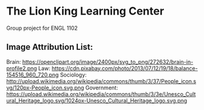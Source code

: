 # The Lion King Learning Center
Group project for ENGL 1102

## Image Attribution List:
Brain: https://openclipart.org/image/2400px/svg_to_png/272632/brain-in-profile2.png
Law: https://cdn.pixabay.com/photo/2013/07/12/19/18/balance-154516_960_720.png
Sociology: http://upload.wikimedia.org/wikipedia/commons/thumb/3/37/People_icon.svg/120px-People_icon.svg.png
Government: 
https://upload.wikimedia.org/wikipedia/commons/thumb/3/3e/Unesco_Cultural_Heritage_logo.svg/1024px-Unesco_Cultural_Heritage_logo.svg.png

